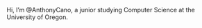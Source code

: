 Hi, I’m @AnthonyCano, a junior studying Computer Science at the University of Oregon.

<!---
AnthonyCano/AnthonyCano is a ✨ special ✨ repository because its `README.md` (this file) appears on your GitHub profile.
You can click the Preview link to take a look at your changes.
--->

